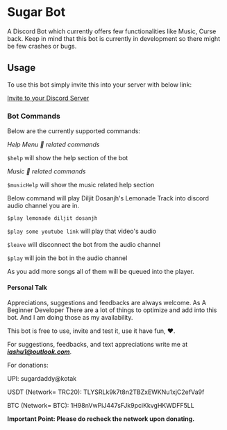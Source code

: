 # **Sugar Bot**
A Discord Bot which currently offers few functionalities like Music, Curse back.
Keep in mind that this bot is currently in development so there might be few crashes
or bugs.

## **Usage**
To use this bot simply invite this into your server with below link:

[Invite to your Discord Server](https://discord.com/oauth2/authorize?client_id=1088057090578321468&scope=bot&permissions=8)

### **Bot Commands**
Below are the currently supported commands:

*Help Menu :scroll: related commands*

`$help` will show the help section of the bot

*Music :musical_note: related commands*

`$musicHelp` will show the music related help section

Below command will play Diljit Dosanjh's Lemonade Track 
into discord audio channel you are in.

`$play lemonade diljit dosanjh`

`$play some youtube link` will play that video's audio

`$leave` will disconnect the bot from the audio channel

`$play` will join the bot in the audio channel

As you add more songs all of them will be queued into the player.


#### **Personal Talk**
Appreciations, suggestions and feedbacks are always welcome.
As A Beginner Developer There are a lot of things to optimize and add into this bot.
And I am doing those as my availability. 

This bot is free to use, invite and test it, use it have fun, :heart:.

For suggestions, feedbacks, and text appreciations write me at ***iashu1@outlook.com***.

For donations:

UPI: sugardaddy@kotak

USDT (Network= TRC20): TLYSRLk9k7t8n2TBZxEWKNu1xjC2efVa9f

BTC (Network= BTC): 1H98nVwPiJ447sFJk9pciKkvgHKWDFF5LL

**Important Point: Please do recheck the network upon donating.**
